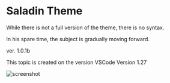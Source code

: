 # Saladin Theme

While there is not a full version of the theme, there is no syntax. 

In his spare time, the subject is gradually moving forward.

ver. 1.0.1b

This topic is created on the version VSCode Version 1.27

![screenshot](./screenshot.png)
